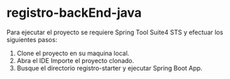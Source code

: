 # registro-backEnd-java


Para ejecutar el proyecto se requiere Spring Tool Suite4 STS y efectuar los siguientes pasos:

1) Clone el proyecto en su maquina local.
2) Abra el IDE Importe el proyecto clonado.
3) Busque el directorio registro-starter y ejecutar Spring Boot App.
